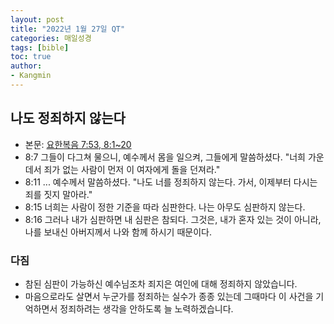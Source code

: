 ```yaml
---
layout: post
title: "2022년 1월 27일 QT"
categories: 매일성경
tags: [bible]
toc: true
author:
- Kangmin
---
```


## 나도 정죄하지 않는다
- 본문: [요한복음 7:53, 8:1~20](https://www.bskorea.or.kr/bible/korbibReadpage.php?version=SAENEW&book=jhn&chap=8&sec=1&cVersion=&fontSize=15px&fontWeight=normal)
- 8:7 그들이 다그쳐 물으니, 예수께서 몸을 일으켜, 그들에게 말씀하셨다. "너희 가운데서 죄가 없는 사람이 먼저 이 여자에게 돌을 던져라."
- 8:11 ... 예수께서 말씀하셨다. "나도 너를 정죄하지 않는다. 가서, 이제부터 다시는 죄를 짓지 말아라."
- 8:15 너희는 사람이 정한 기준을 따라 심판한다. 나는 아무도 심판하지 않는다.
- 8:16 그러나 내가 심판하면 내 심판은 참되다. 그것은, 내가 혼자 있는 것이 아니라, 나를 보내신 아버지께서 나와 함께 하시기 때문이다.

### 다짐
- 참된 심판이 가능하신 예수님조차 죄지은 여인에 대해 정죄하지 않았습니다.
- 마음으로라도 살면서 누군가를 정죄하는 실수가 종종 있는데 그때마다 이 사건을 기억하면서 정죄하려는 생각을 안하도록 늘 노력하겠습니다.
